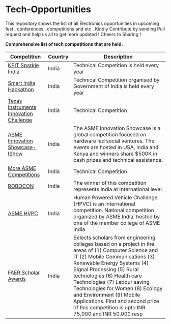 # Tech-Opportunities

This repository shows the list of all Electronics opportunities in upcoming fest , conferences , competitions and etc . 
Kindly Contribute by sending Pull request and help us all to get more updated ! 
Cheers to Sharing ! 

**Comprehensive list of tech competitions that are held.**


| Competition | Country | Description | 
|------------|------|-------|
| [KPIT Sparkle India](https://sparkle.kpit.com) | India| Technical Competition is held every year|
| [Smart India Hackathon]( https://www.sih.gov.in )| India| Technical Competition organised by Government of India is held every year|
[Texas Instruments Innovation Challenge]( https://e2e.ti.com/support/archive/universityprogram/w/contests/2411.innovation-challenge-india )| India| Technical Competition|
[ASME Innovation Showcase- IShow]( https://www.asme.org/events/competitions/asme-ishow)| India|  The ASME Innovation Showcase is a global competition focused on hardware led social ventures. The events are hosted in USA, India and Kenya and winners share $500K in cash prizes and technical assistance. |
[More ASME Competitions]( https://www.asme.org/events/competitions)| India| Technical Competition |
[ROBOCON]( https://www.roboconindia.com/)| India| The winner of this competition represents India at International level.|
[ASME HVPC](https://www.asme.org/events/competitions/human-powered-vehicle-challenge-(hpvc) )| India| Human Powered Vehicle Challenge (HPVC) is an international competition. National competition organized by ASME India, hosted by one of the member college of ASME India|
[FAER Scholar Awards](http://www.faer.ac.in/faer)| India| Selects scholars from engineering colleges based on a project in the areas of (1) Computer Science and IT (2) Mobile Communications (3) Renewable Energy Systems (4) Signal Processing (5) Rural technologies (6) Health care Technologies (7) Labour saving Technologies for Women (8) Ecology and Environment (9) Mobile Applications. First and second prize of this competition is upto INR 75,000 and INR 50,000 resp|


